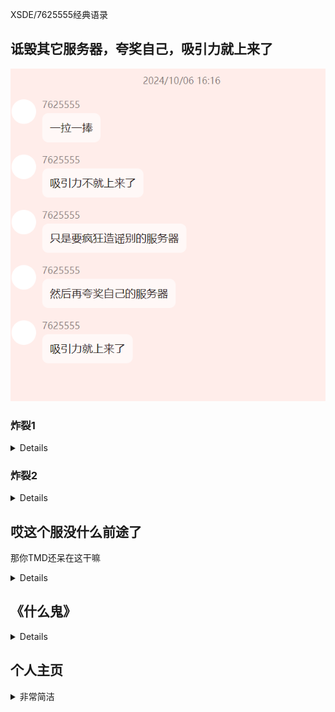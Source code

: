 XSDE/7625555经典语录

## 诋毁其它服务器，夸奖自己，吸引力就上来了

![](/others/XSDE/邪恶想法.png)

### 炸裂1
<details>

![](/others/XSDE/1.png)

</details>

### 炸裂2

<details>

![](/others/XSDE/2.png)

</details>

## 哎这个服没什么前途了

那你TMD还呆在这干嘛

<details>

![](/others/XSDE/风凉话1.jpg)
![](/others/XSDE/风凉话2.jpg)

</details>

## 《什么鬼》
<details>

不是哥们你理解能力这么弱吗，不是在说禁物品的事吗

还是说你就是违规本人？

![](/others/XSDE/不懂BAN物品.jpg)

</details>

## 个人主页
<details>
<summary>非常简洁</summary>

![真干净](/others/XSDE/资料.jpg)

</details>